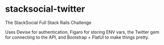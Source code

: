 stacksocial-twitter
===================

The StackSocial Full Stack Rails Challenge

Uses Devise for authentication, Figaro for storing ENV vars, the Twitter gem for connecting to the API, and Bootstrap + FlatUI to make things pretty.

